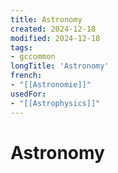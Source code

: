 ```yaml
---
title: Astronomy
created: 2024-12-18
modified: 2024-12-18
tags:
- gccommon
longTitle: 'Astronomy'
french:
- "[[Astronomie]]"
usedFor:
- "[[Astrophysics]]"
---
```

# Astronomy
